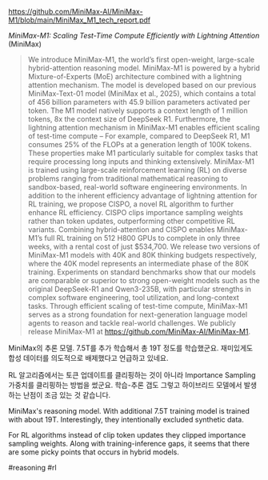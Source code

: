 https://github.com/MiniMax-AI/MiniMax-M1/blob/main/MiniMax_M1_tech_report.pdf

*MiniMax-M1: Scaling Test-Time Compute Efficiently with Lightning Attention* (MiniMax)

> We introduce MiniMax-M1, the world’s first open-weight, large-scale hybrid-attention reasoning model. MiniMax-M1 is powered by a hybrid Mixture-of-Experts (MoE) architecture combined with a lightning attention mechanism. The model is developed based on our previous MiniMax-Text-01 model (MiniMax et al., 2025), which contains a total of 456 billion parameters with 45.9 billion parameters activated per token. The M1 model natively supports a context length of 1 million tokens, 8x the context size of DeepSeek R1. Furthermore, the lightning attention mechanism in MiniMax-M1 enables efficient scaling of test-time compute – For example, compared to DeepSeek R1, M1 consumes 25% of the FLOPs at a generation length of 100K tokens. These properties make M1 particularly suitable for complex tasks that require processing long inputs and thinking extensively. MiniMax-M1 is trained using large-scale reinforcement learning (RL) on diverse problems ranging from traditional mathematical reasoning to sandbox-based, real-world software engineering environments. In addition to the inherent efficiency advantage of lightning attention for RL training, we propose CISPO, a novel RL algorithm to further enhance RL efficiency. CISPO clips importance sampling weights rather than token updates, outperforming other competitive RL variants. Combining hybrid-attention and CISPO enables MiniMax- M1’s full RL training on 512 H800 GPUs to complete in only three weeks, with a rental cost of just $534,700. We release two versions of MiniMax-M1 models with 40K and 80K thinking budgets respectively, where the 40K model represents an intermediate phase of the 80K training. Experiments on standard benchmarks show that our models are comparable or superior to strong open-weight models such as the original DeepSeek-R1 and Qwen3-235B, with particular strengths in complex software engineering, tool utilization, and long-context tasks. Through efficient scaling of test-time compute, MiniMax-M1 serves as a strong foundation for next-generation language model agents to reason and tackle real-world challenges. We publicly release MiniMax-M1 at https://github.com/MiniMax-AI/MiniMax-M1.

MiniMax의 추론 모델. 7.5T를 추가 학습해서 총 19T 정도를 학습했군요. 재미있게도 합성 데이터를 의도적으로 배제했다고 언급하고 있네요.

RL 알고리즘에서는 토큰 업데이트를 클리핑하는 것이 아니라 Importance Sampling 가중치를 클리핑하는 방법을 썼군요. 학습-추론 갭도 그렇고 하이브리드 모델에서 발생하는 난점이 조금 있는 것 같습니다.

<english>
MiniMax's reasoning model. With additional 7.5T training model is trained with about 19T. Interestingly, they intentionally excluded synthetic data.

For RL algorithms instead of clip token updates they clipped importance sampling weights. Along with training-inference gaps, it seems that there are some picky points that occurs in hybrid models.
</english>

#reasoning #rl 